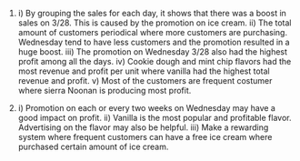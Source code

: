 1. 
    i) By grouping the sales for each day, it shows that there was a boost in sales on 3/28. This is caused by the promotion on ice cream.
    ii) The total amount of customers periodical where more customers are purchasing. Wednesday tend to have less customers and the promotion resulted in a huge boost.
    iii) The promotion on Wednesday 3/28 also had the highest profit among all the days.
    iv) Cookie dough and mint chip flavors had the most revenue and profit per unit where vanilla had the highest total revenue and profit.
    v) Most of the customers are frequent costumer where sierra Noonan is producing most profit.

2. 
    i) Promotion on each or every two weeks on Wednesday may have a good impact on profit. 
    ii) Vanilla is the most popular and profitable flavor. Advertising on the flavor may also be helpful.
    iii) Make a rewarding system where frequent customers can have a free ice cream where purchased certain amount of ice cream.